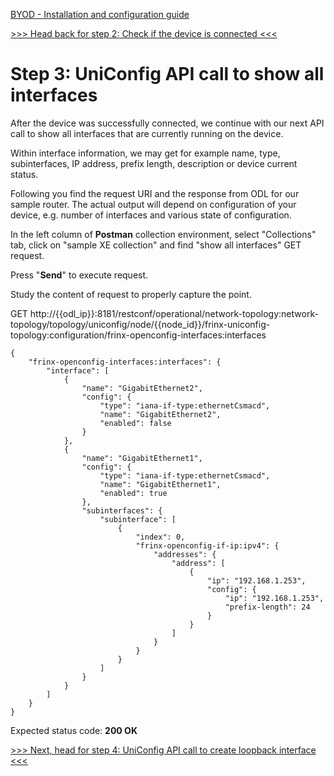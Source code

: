[BYOD - Installation and configuration guide](byod.html)

[>>> Head back for step 2: Check if the device is connected <<<](2.md)  

# Step 3: UniConfig API call to show all interfaces

After the device was successfully connected, we continue with our next API call to show all interfaces that are currently running on the device.  

Within interface information, we may get for example name, type, subinterfaces, IP address, prefix length, description or device current status.  

Following you find the request URI and the response from ODL for our sample router. The actual output will depend on configuration of your device, e.g. number of interfaces and various state of configuration.  

In the left column of **Postman** collection environment, select "Collections" tab, click on "sample XE collection" and find "show all interfaces" GET request.

Press "**Send**" to execute request.

Study the content of request to properly capture the point. 

GET http://{{odl_ip}}:8181/restconf/operational/network-topology:network-topology/topology/uniconfig/node/{{node_id}}/frinx-uniconfig-topology:configuration/frinx-openconfig-interfaces:interfaces  

```
{
    "frinx-openconfig-interfaces:interfaces": {
        "interface": [
            {
                "name": "GigabitEthernet2",
                "config": {
                    "type": "iana-if-type:ethernetCsmacd",
                    "name": "GigabitEthernet2",
                    "enabled": false
                }
            },
            {
                "name": "GigabitEthernet1",
                "config": {
                    "type": "iana-if-type:ethernetCsmacd",
                    "name": "GigabitEthernet1",
                    "enabled": true
                },
                "subinterfaces": {
                    "subinterface": [
                        {
                            "index": 0,
                            "frinx-openconfig-if-ip:ipv4": {
                                "addresses": {
                                    "address": [
                                        {
                                            "ip": "192.168.1.253",
                                            "config": {
                                                "ip": "192.168.1.253",
                                                "prefix-length": 24
                                            }
                                        }
                                    ]
                                }
                            }
                        }
                    ]
                }
            }
        ]
    }
}
```
Expected status code: **200 OK**

[>>> Next, head for step 4: UniConfig API call to create loopback interface <<<](4.md)  
